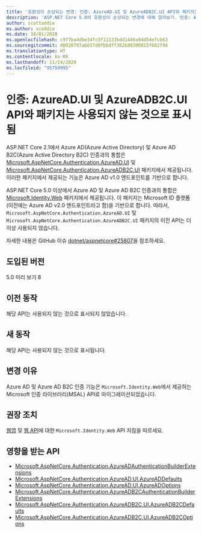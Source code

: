 ```yaml
---
title: '호환성이 손상되는 변경: 인증: AzureAD.UI 및 AzureADB2C.UI API와 패키지는 사용되지 않는 것으로 표시됨'
description: 'ASP.NET Core 5.0의 호환성이 손상되는 변경에 대해 알아보기. 인증: AzureAD.UI 및 AzureADB2C.UI API와 패키지는 사용되지 않는 것으로 표시됨'
author: scottaddie
ms.author: scaddie
ms.date: 10/01/2020
ms.openlocfilehash: c977ba4d6e34fc5f11133bdd1446a94d54efcb63
ms.sourcegitcommit: d8020797a6657d0fbbdff362b80300815f682f94
ms.translationtype: HT
ms.contentlocale: ko-KR
ms.lasthandoff: 11/24/2020
ms.locfileid: "95759995"
---
```

# <a name="authentication-azureadui-and-azureadb2cui-apis-and-packages-marked-obsolete"></a>인증: AzureAD.UI 및 AzureADB2C.UI API와 패키지는 사용되지 않는 것으로 표시됨

ASP.NET Core 2.1에서 Azure AD(Azure Active Directory) 및 Azure AD B2C(Azure Active Directory B2C) 인증과의 통합은 [Microsoft.AspNetCore.Authentication.AzureAD.UI](https://www.nuget.org/packages/Microsoft.AspNetCore.Authentication.AzureAD.UI) 및 [Microsoft.AspNetCore.Authentication.AzureADB2C.UI](https://www.nuget.org/packages/Microsoft.AspNetCore.Authentication.AzureADB2C.UI) 패키지에서 제공됩니다. 이러한 패키지에서 제공되는 기능은 Azure AD v1.0 엔드포인트를 기반으로 합니다.

ASP.NET Core 5.0 이상에서 Azure AD 및 Azure AD B2C 인증과의 통합은 [Microsoft.Identity.Web](https://www.nuget.org/packages/Microsoft.Identity.Web) 패키지에서 제공됩니다. 이 패키지는 Microsoft ID 플랫폼(이전에는 Azure AD v2.0 엔드포인트라고 함)을 기반으로 합니다. 따라서, `Microsoft.AspNetCore.Authentication.AzureAD.UI` 및 `Microsoft.AspNetCore.Authentication.AzureADB2C.UI` 패키지의 이전 API는 더 이상 사용되지 않습니다.

자세한 내용은 GitHub 이슈 [dotnet/aspnetcore#25807](https://github.com/dotnet/aspnetcore/issues/25807)을 참조하세요.

## <a name="version-introduced"></a>도입된 버전

5.0 미리 보기 8

## <a name="old-behavior"></a>이전 동작

해당 API는 사용되지 않는 것으로 표시되지 않았습니다.

## <a name="new-behavior"></a>새 동작

해당 API는 사용되지 않는 것으로 표시됩니다.

## <a name="reason-for-change"></a>변경 이유

Azure AD 및 Azure AD B2C 인증 기능은 `Microsoft.Identity.Web`에서 제공하는 Microsoft 인증 라이브러리(MSAL) API로 마이그레이션되었습니다.

## <a name="recommended-action"></a>권장 조치

[웹앱](https://github.com/azuread/microsoft-identity-web/wiki/web-apps) 및 [웹 API](https://github.com/azuread/microsoft-identity-web/wiki/web-apis)에 대한 `Microsoft.Identity.Web` API 지침을 따르세요.

## <a name="affected-apis"></a>영향을 받는 API

* [Microsoft.AspNetCore.Authentication.AzureADAuthenticationBuilderExtensions](/dotnet/api/microsoft.aspnetcore.authentication.azureadauthenticationbuilderextensions?view=aspnetcore-3.0)
* [Microsoft.AspNetCore.Authentication.AzureAD.UI.AzureADDefaults](/dotnet/api/microsoft.aspnetcore.authentication.azuread.ui.azureaddefaults?view=aspnetcore-3.0)
* [Microsoft.AspNetCore.Authentication.AzureAD.UI.AzureADOptions](/dotnet/api/microsoft.aspnetcore.authentication.azuread.ui.azureadoptions?view=aspnetcore-3.0)
* [Microsoft.AspNetCore.Authentication.AzureADB2CAuthenticationBuilderExtensions](/dotnet/api/microsoft.aspnetcore.authentication.azureadb2cauthenticationbuilderextensions?view=aspnetcore-3.0)
* [Microsoft.AspNetCore.Authentication.AzureADB2C.UI.AzureADB2CDefaults](/dotnet/api/microsoft.aspnetcore.authentication.azureadb2c.ui.azureadb2cdefaults?view=aspnetcore-3.0)
* [Microsoft.AspNetCore.Authentication.AzureADB2C.UI.AzureADB2COptions](/dotnet/api/microsoft.aspnetcore.authentication.azureadb2c.ui.azureadb2coptions?view=aspnetcore-3.0)

<!--

### Category

ASP.NET Core

### Affected APIs

- `T:Microsoft.AspNetCore.Authentication.AzureADAuthenticationBuilderExtensions`
- `T:Microsoft.AspNetCore.Authentication.AzureAD.UI.AzureADDefaults`
- `T:Microsoft.AspNetCore.Authentication.AzureAD.UI.AzureADOptions`
- `T:Microsoft.AspNetCore.Authentication.AzureADB2CAuthenticationBuilderExtensions`
- `T:Microsoft.AspNetCore.Authentication.AzureADB2C.UI.AzureADB2CDefaults`
- `T:Microsoft.AspNetCore.Authentication.AzureADB2C.UI.AzureADB2COptions`

-->
